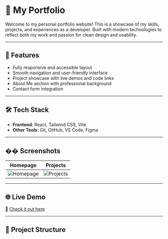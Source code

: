 # 💼 My Portfolio

Welcome to my personal portfolio website! This is a showcase of my skills, projects, and experiences as a developer. Built with modern technologies to reflect both my work and passion for clean design and usability.

---

## 🚀 Features

- Fully responsive and accessible layout
- Smooth navigation and user-friendly interface
- Project showcase with live demos and code links
- About Me section with professional background
- Contact form integration

---

## 🛠 Tech Stack

- **Frontend**: React, Tailwind CSS, Vite
- **Other Tools**: Git, GitHub, VS Code, Figma

---

## �� Screenshots

| Homepage | Projects |
|----------|----------|
| ![Homepage](./public/screenshots/home.png) | ![Projects](./public/screenshots/projects.png) |

---

## 🌐 Live Demo

🔗 [Check it out here](https://your-portfolio-url.com)

---

## 📁 Project Structure
